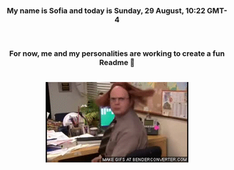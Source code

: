 


<div align="center">
<h3 >My name is Sofia and today is Sunday, 29 August, 10:22 GMT-4</h3><br>
<h3 >For now, me and my personalities are working to create a fun Readme 👋
</h3><br>
<img src='img/dwight.gif' alt='working...'/>
</div>
